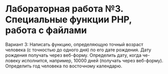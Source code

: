 # Лабораторная работа №3. Специальные функции PHP, работа с файлами
Вариант 3: Написать функцию, определяющую точный возраст человека (с точностью до одного
дня) по его дате рождения. Дату рождения получать через веб-форму. Определить дату, когда че-
ловеку исполнится, например, 10000 дней (получать через веб-форму). Определить год человека
по восточному календарю.
